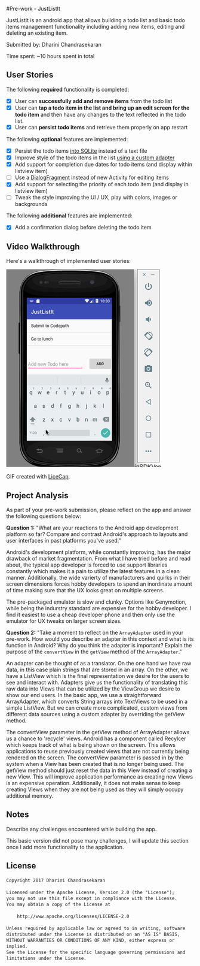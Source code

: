 #Pre-work - JustListIt

JustListIt is an android app that allows building a todo list and basic todo items management functionality including adding new items, editing and deleting an existing item.

Submitted by: Dharini Chandrasekaran

Time spent: ~10 hours spent in total

## User Stories

The following **required** functionality is completed:

* [x] User can **successfully add and remove items** from the todo list
* [x] User can **tap a todo item in the list and bring up an edit screen for the todo item** and then have any changes to the text reflected in the todo list.
* [x] User can **persist todo items** and retrieve them properly on app restart

The following **optional** features are implemented:

* [x] Persist the todo items [into SQLite](http://guides.codepath.com/android/Persisting-Data-to-the-Device#sqlite) instead of a text file
* [x] Improve style of the todo items in the list [using a custom adapter](http://guides.codepath.com/android/Using-an-ArrayAdapter-with-ListView)
* [x] Add support for completion due dates for todo items (and display within listview item)
* [ ] Use a [DialogFragment](http://guides.codepath.com/android/Using-DialogFragment) instead of new Activity for editing items
* [x] Add support for selecting the priority of each todo item (and display in listview item)
* [ ] Tweak the style improving the UI / UX, play with colors, images or backgrounds

The following **additional** features are implemented:

* [x] Add a confirmation dialog before deleting the todo item

## Video Walkthrough

Here's a walkthrough of implemented user stories:

![Video Walkthrough](codepath1.gif)

GIF created with [LiceCap](http://www.cockos.com/licecap/).

## Project Analysis

As part of your pre-work submission, please reflect on the app and answer the following questions below:

**Question 1:** "What are your reactions to the Android app development platform so far? Compare and contrast Android's approach to layouts and user interfaces in past platforms you've used."

Android's development platform, while constantly improving, has the major drawback of market fragmentation. From what I have tried before and read about, the typical app developer is forced to use support libraries constantly which makes it a pain to utilize the latest features in a clean manner. Additionally, the wide varierty of manufacturers and quirks in their screen dimensions forces hobby developers to spend an inordinate amount of time making sure that the UX looks great on multiple screens. 

The pre-packaged emulator is slow and clunky. Options like Genymotion, while being the indurstry standard are expensive for the hobby developer. I find it easiest to use a cheap developer phone and then only use the emulator for UX tweaks on larger screen sizes.

**Question 2:** "Take a moment to reflect on the `ArrayAdapter` used in your pre-work. How would you describe an adapter in this context and what is its function in Android? Why do you think the adapter is important? Explain the purpose of the `convertView` in the `getView` method of the `ArrayAdapter`."

An adapter can be thought of as a translator. On the one hand we have raw data, in this case plain strings that are stored in an array. On the other, we have a ListView which is the final representation we desire for the users to see and interact with. Adapters give us the functionality of translating this raw data into Views that can be utilized by the ViewGroup we desire to show our end users. In the basic app, we use a straightforward ArrayAdapter, which converts String arrays into TextViews to be used in a simple ListView. But we can create more complicated, custom views from different data sources using a custom adapter by overriding the getView method.

The convertView parameter in the getView method of ArrayAdapter allows us a chance to 'recycle' views. Android has a component called Recylcer which keeps track of what is being shown on the screen. This allows applications to reuse previously created views that are not currently being rendered on the screen. The convertView parameter is passed in by the system when a View has been created that is no longer being used. The getView method should just reset the data in this View instead of creating a new View. This will improve application performance as creating new Views is an expensive operation. Additionally, it does not make sense to keep creating Views when they are not being used as they will simply occupy additional memory.


## Notes

Describe any challenges encountered while building the app.

This basic version did not pose many challenges, I will update this section once I add more functionality to the application.

## License

    Copyright 2017 Dharini Chandrasekaran

    Licensed under the Apache License, Version 2.0 (the "License");
    you may not use this file except in compliance with the License.
    You may obtain a copy of the License at

        http://www.apache.org/licenses/LICENSE-2.0

    Unless required by applicable law or agreed to in writing, software
    distributed under the License is distributed on an "AS IS" BASIS,
    WITHOUT WARRANTIES OR CONDITIONS OF ANY KIND, either express or implied.
    See the License for the specific language governing permissions and
    limitations under the License.
